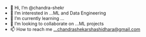 - 👋 Hi, I’m @chandra-shekr
- 👀 I’m interested in ...ML and Data Engineering
- 🌱 I’m currently learning ...
- 💞️ I’m looking to collaborate on ...ML projects
- 📫 How to reach me ...chandrashekarshashidhara@gmail.com

<!---
chandra-shekr/chandra-shekr is a ✨ special ✨ repository because its `README.md` (this file) appears on your GitHub profile.
You can click the Preview link to take a look at your changes.
--->
